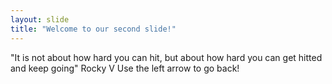 ```yaml
---
layout: slide
title: "Welcome to our second slide!"
---
```

"It is not about how hard you can hit, but about how hard you can get hitted and keep going" Rocky V
Use the left arrow to go back!
